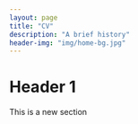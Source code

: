 ```yaml
---
layout: page
title: "CV"
description: "A brief history"
header-img: "img/home-bg.jpg"
---
```


# Header 1

This is a new section
